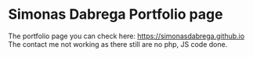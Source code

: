 # Simonas Dabrega Portfolio page
The portfolio page you can check here: https://simonasdabrega.github.io
The contact me not working as there still are no php, JS code done.
